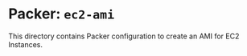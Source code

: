 # Packer: `ec2-ami`

This directory contains Packer configuration to create an AMI for EC2 Instances.
